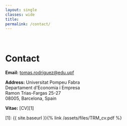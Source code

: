 ```yaml
---
layout: single
classes: wide
title: 
permalink: /contact/
---
```


 
<br/>
 
# Contact 



**Email:** <tomas.rodriguez@edu.upf>

**Address:** Universitat Pompeu Fabra <br>
Departament d'Economia i Empresa <br>
Ramon Trias-Fargas 25-27 <br>
08005, Barcelona, Spain

**Vitae:** [CV][1]

[1]: {{ site.baseurl }}{% link /assets/files/TRM_cv.pdf %}
